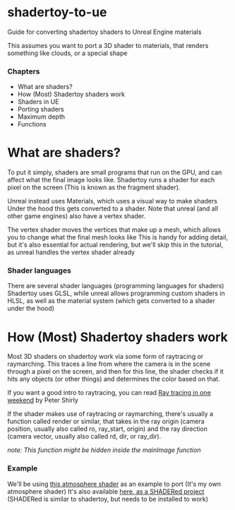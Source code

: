 # shadertoy-to-ue
Guide for converting shadertoy shaders to Unreal Engine materials

This assumes you want to port a 3D shader to materials, that renders something like clouds, or a special shape

### Chapters
 * What are shaders?
 * How (Most) Shadertoy shaders work
 * Shaders in UE
 * Porting shaders
 * Maximum depth
 * Functions

# What are shaders?
To put it simply, shaders are small programs that run on the GPU, and can affect what the final image looks like.
Shadertoy runs a shader for each pixel on the screen (This is known as the fragment shader).

Unreal instead uses Materials, which uses a visual way to make shaders
Under the hood this gets converted to a shader.
Note that unreal (and all other game engines) also have a vertex shader.

The vertex shader moves the vertices that make up a mesh, which allows you to change what the final mesh looks like
This is handy for adding detail, but it's also essential for actual rendering, but we'll skip this in the tutorial, as unreal handles the vertex shader already

### Shader languages
There are several shader languages (programming languages for shaders)
Shadertoy uses GLSL, while unreal allows programming custom shaders in HLSL, as well as the material system (which gets converted to a shader under the hood)

# How (Most) Shadertoy shaders work
Most 3D shaders on shadertoy work via some form of raytracing or raymarching.
This traces a line from where the camera is in the scene through a pixel on the screen, and then for this line, the shader checks if it hits any objects (or other things) and determines the color based on that.

If you want a good intro to raytracing, you can read [Ray tracing in one weekend](https://raytracing.github.io/books/RayTracingInOneWeekend.html) by Peter Shirly

If the shader makes use of raytracing or raymarching, there's usually a function called render or similar, that takes in the ray origin (camera position, usually also called ro, ray_start, origin) and the ray direction (camera vector, usually also called rd, dir, or ray_dir).

*note: This function might be hidden inside the mainImage function*

### Example
We'll be using [this atmosphere shader](https://www.shadertoy.com/view/wlBXWK) as an example to port (It's my own atmosphere shader)
It's also available [here, as a SHADERed project](https://github.com/Dimev/atmosphere-shader) (SHADERed is similar to shadertoy, but needs to be installed to work)



